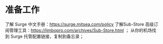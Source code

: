 # 准备工作
了解 Surge 中文手册：https://surge.mitsea.com/policy
了解Sub-Store 高级订阅管理工具：https://limbopro.com/archives/Sub-Store.html ；
从你的机场找到 Surge 托管配置链接，复制到备忘录；
